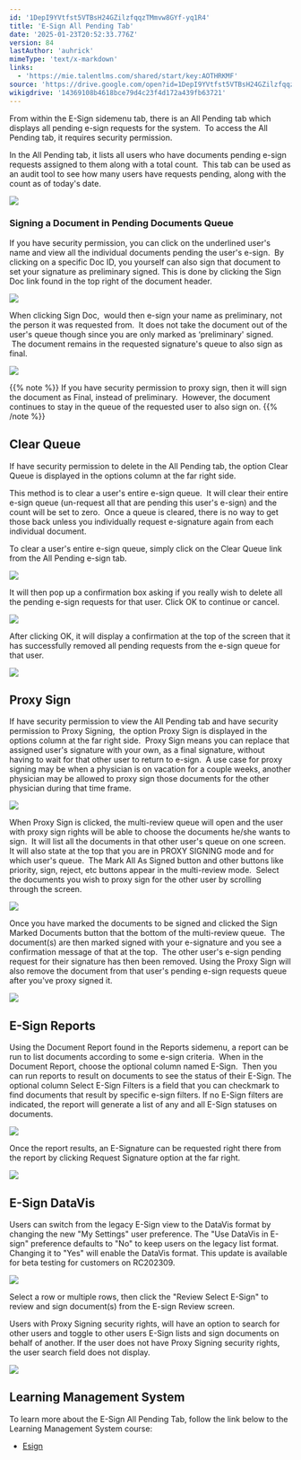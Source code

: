 ```yaml
---
id: '1DepI9YVtfst5VTBsH24GZilzfqqzTMmvw8GYf-yq1R4'
title: 'E-Sign All Pending Tab'
date: '2025-01-23T20:52:33.776Z'
version: 84
lastAuthor: 'auhrick'
mimeType: 'text/x-markdown'
links:
  - 'https://mie.talentlms.com/shared/start/key:AOTHRKMF'
source: 'https://drive.google.com/open?id=1DepI9YVtfst5VTBsH24GZilzfqqzTMmvw8GYf-yq1R4'
wikigdrive: '14369108b4618bce79d4c23f4d172a439fb63721'
---
```

From within the E-Sign sidemenu tab, there is an All Pending tab which displays all pending e-sign requests for the system.  To access the All Pending tab, it requires security permission.

In the All Pending tab, it lists all users who have documents pending e-sign requests assigned to them along with a total count.  This tab can be used as an audit tool to see how many users have requests pending, along with the count as of today's date.

![](../e-sign-all-pending-tab.assets/72bc369a1725797e1a9e8da656057b9e.png)

### Signing a Document in Pending Documents Queue

If you have security permission, you can click on the underlined user's name and view all the individual documents pending the user's e-sign.  By clicking on a specific Doc ID, you yourself can also sign that document to set your signature as preliminary signed. This is done by clicking the Sign Doc link found in the top right of the document header.

![](../e-sign-all-pending-tab.assets/7b1a0bbf0f40bf3310bafd58c71e704e.png)

When clicking Sign Doc,  would then e-sign your name as preliminary, not the person it was requested from.  It does not take the document out of the user's queue though since you are only marked as ‘preliminary' signed.  The document remains in the requested signature's queue to also sign as final.

![](../e-sign-all-pending-tab.assets/a77ab6e85dd5646cc6ed120bd1e9595b.png)

{{% note %}}
If you have security permission to proxy sign, then it will sign the document as Final, instead of preliminary.  However, the document continues to stay in the queue of the requested user to also sign on.
{{% /note %}}

## Clear Queue

If have security permission to delete in the All Pending tab, the option Clear Queue is displayed in the options column at the far right side.

This method is to clear a user's entire e-sign queue.  It will clear their entire e-sign queue (un-request all that are pending this user's e-sign) and the count will be set to zero.  Once a queue is cleared, there is no way to get those back unless you individually request e-signature again from each individual document.

To clear a user's entire e-sign queue, simply click on the Clear Queue link from the All Pending e-sign tab.

![](../e-sign-all-pending-tab.assets/3b6c0805fb238feccb328db6df14238f.png)

It will then pop up a confirmation box asking if you really wish to delete all the pending e-sign requests for that user. Click OK to continue or cancel.

![](../e-sign-all-pending-tab.assets/bc168dbedc7bbb9955367cbe80587291.png)

After clicking OK, it will display a confirmation at the top of the screen that it has successfully removed all pending requests from the e-sign queue for that user.

![](../e-sign-all-pending-tab.assets/cced9f1b7168eea069beb73e290818ae.png)

## Proxy Sign

If have security permission to view the All Pending tab and have security permission to Proxy Signing,  the option Proxy Sign is displayed in the options column at the far right side.  Proxy Sign means you can replace that assigned user's signature with your own, as a final signature, without having to wait for that other user to return to e-sign.  A use case for proxy signing may be when a physician is on vacation for a couple weeks, another physician may be allowed to proxy sign those documents for the other physician during that time frame.

![](../e-sign-all-pending-tab.assets/c50023bc3460dd52e93ac5a73d8c2acc.png)

When Proxy Sign is clicked, the multi-review queue will open and the user with proxy sign rights will be able to choose the documents he/she wants to sign.  It will list all the documents in that other user's queue on one screen. It will also state at the top that you are in PROXY SIGNING mode and for which user's queue.  The Mark All As Signed button and other buttons like priority, sign, reject, etc buttons appear in the multi-review mode.  Select the documents you wish to proxy sign for the other user by scrolling through the screen.

![](../e-sign-all-pending-tab.assets/3d48f6194e37d5611f8f8d322aabeee1.png)

Once you have marked the documents to be signed and clicked the Sign Marked Documents button that the bottom of the multi-review queue.  The document(s) are then marked signed with your e-signature and you see a confirmation message of that at the top.  The other user's e-sign pending request for their signature has then been removed. Using the Proxy Sign will also remove the document from that user's pending e-sign requests queue after you've proxy signed it.

![](../e-sign-all-pending-tab.assets/2a94ec9b2a276b4cb6ff27bcc069f814.png)

## E-Sign Reports

Using the Document Report found in the Reports sidemenu, a report can be run to list documents according to some e-sign criteria.  When in the Document Report, choose the optional column named E-Sign.  Then you can run reports to result on documents to see the status of their E-Sign. The optional column Select E-Sign Filters is a field that you can checkmark to find documents that result by specific e-sign filters. If no E-Sign filters are indicated, the report will generate a list of any and all E-Sign statuses on documents.

![](../e-sign-all-pending-tab.assets/d698e86f8a8c740e7069a1fef88b3962.png)

Once the report results, an E-Signature can be requested right there from the report by clicking Request Signature option at the far right.

![](../e-sign-all-pending-tab.assets/77e5e6d6e835b9e35155f4b66a0a0ea6.png)

## E-Sign DataVis

Users can switch from the legacy E-Sign view to the DataVis format by changing the new "My Settings" user preference. The "Use DataVis in E-sign" preference defaults to "No" to keep users on the legacy list format. Changing it to "Yes" will enable the DataVis format. This update is available for beta testing for customers on RC202309.

![](../e-sign-all-pending-tab.assets/1349e2f2926a2daf50ff5bb7f0608ee4.png)

Select a row or multiple rows, then click the "Review Select E-Sign" to review and sign document(s) from the E-sign Review screen.

Users with Proxy Signing security rights, will have an option to search for other users and toggle to other users E-Sign lists and sign documents on behalf of another. If the user does not have Proxy Signing security rights, the user search field does not display.

![](../e-sign-all-pending-tab.assets/85ba4fd8a3fa8f1cf5ba07162f87eeec.png)

## Learning Management System

To learn more about the E-Sign All Pending Tab, follow the link below to the Learning Management System course:

* [Esign](https://mie.talentlms.com/shared/start/key:AOTHRKMF)
